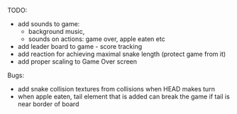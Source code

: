 TODO:
- add sounds to game:
  - background music,
  - sounds on actions: game over, apple eaten etc
- add leader board to game - score tracking
- add reaction for achieving maximal snake length (protect game from it)
- add proper scaling to Game Over screen

Bugs:
- add snake collision textures from collisions when HEAD makes turn
- when apple eaten, tail element that is added can break the game if tail is near border of board

